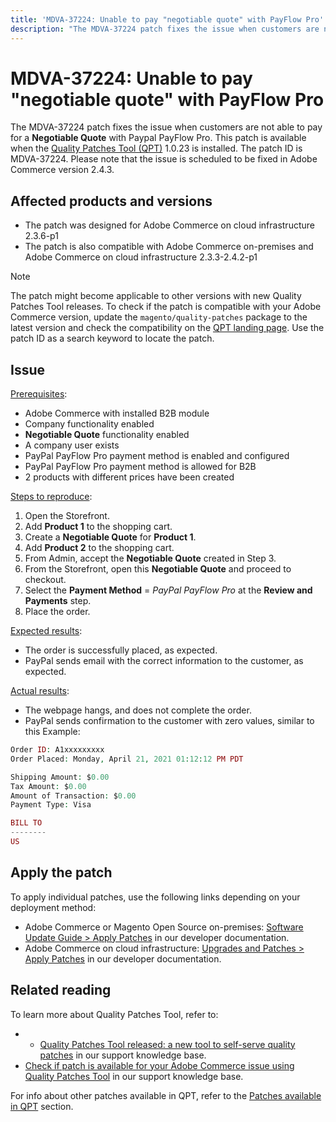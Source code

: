 ```yaml
---
title: 'MDVA-37224: Unable to pay "negotiable quote" with PayFlow Pro'
description: "The MDVA-37224 patch fixes the issue when customers are not able to pay for a **Negotiable Quote** with Paypal PayFlow Pro. This patch is available when the [Quality Patches Tool (QPT)](https://devdocs.magento.com/guides/v2.4/comp-mgr/patching.html#mqp) 1.0.23 is installed. The patch ID is MDVA-37224. Please note that the issue is scheduled to be fixed in Adobe Commerce version 2.4.3."
---
```


# MDVA-37224: Unable to pay "negotiable quote" with PayFlow Pro

The MDVA-37224 patch fixes the issue when customers are not able to pay for a **Negotiable Quote** with Paypal PayFlow Pro. This patch is available when the [Quality Patches Tool (QPT)](https://devdocs.magento.com/guides/v2.4/comp-mgr/patching.html#mqp) 1.0.23 is installed. The patch ID is MDVA-37224. Please note that the issue is scheduled to be fixed in Adobe Commerce version 2.4.3.

## Affected products and versions

* The patch was designed for Adobe Commerce on cloud infrastructure 2.3.6-p1
* The patch is also compatible with Adobe Commerce on-premises and Adobe Commerce on cloud infrastructure 2.3.3-2.4.2-p1

>[!NOTE]
>
>The patch might become applicable to other versions with new Quality Patches Tool releases. To check if the patch is compatible with your Adobe Commerce version, update the `magento/quality-patches` package to the latest version and check the compatibility on the [QPT landing page](https://devdocs.magento.com/quality-patches/tool.html#patch-grid). Use the patch ID as a search keyword to locate the patch.

## Issue

<u>Prerequisites</u>:

* Adobe Commerce with installed B2B module
* Company functionality enabled
* **Negotiable Quote** functionality enabled
* A company user exists
* PayPal PayFlow Pro payment method is enabled and configured
* PayPal PayFlow Pro payment method is allowed for B2B
* 2 products with different prices have been created

<u>Steps to reproduce</u>:

1. Open the Storefront.
1. Add **Product 1** to the shopping cart.
1. Create a **Negotiable Quote** for **Product 1**.
1. Add **Product 2** to the shopping cart.
1. From Admin, accept the **Negotiable Quote** created in Step 3.
1. From the Storefront, open this **Negotiable Quote** and proceed to checkout.
1. Select the **Payment Method** = *PayPal PayFlow Pro* at the **Review and Payments** step.
1. Place the order.

<u>Expected results</u>:

* The order is successfully placed, as expected.
* PayPal sends email with the correct information to the customer, as expected.

<u>Actual results</u>:

* The webpage hangs, and does not complete the order.
* PayPal sends confirmation to the customer with zero values, similar to this Example:

```php
Order ID: A1xxxxxxxxx
Order Placed: Monday, April 21, 2021 01:12:12 PM PDT

Shipping Amount: $0.00
Tax Amount: $0.00
Amount of Transaction: $0.00
Payment Type: Visa

BILL TO
--------
US
```


## Apply the patch

To apply individual patches, use the following links depending on your deployment method:

* Adobe Commerce or Magento Open Source on-premises: [Software Update Guide > Apply Patches](https://devdocs.magento.com/guides/v2.4/comp-mgr/patching/mqp.html) in our developer documentation.
* Adobe Commerce on cloud infrastructure: [Upgrades and Patches > Apply Patches](https://devdocs.magento.com/cloud/project/project-patch.html) in our developer documentation.

## Related reading

To learn more about Quality Patches Tool, refer to:

* * [Quality Patches Tool released: a new tool to self-serve quality patches](/help/announcements/adobe-commerce-announcements/magento-quality-patches-released-new-tool-to-self-serve-quality-patches.md) in our support knowledge base.
* [Check if patch is available for your Adobe Commerce issue using Quality Patches Tool](https://support.magento.com/hc/en-us/articles/360047125252) in our support knowledge base.

For info about other patches available in QPT, refer to the [Patches available in QPT](https://support.magento.com/hc/en-us/sections/360010506631-Patches-available-in-MQP-tool-) section.